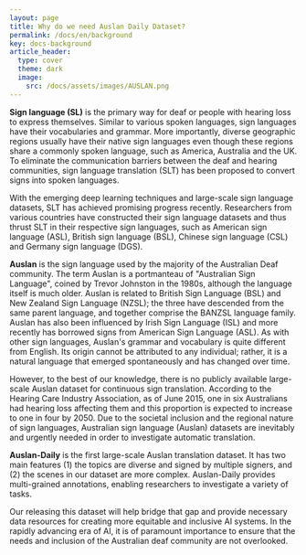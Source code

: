 ```yaml
---
layout: page
title: Why do we need Auslan Daily Dataset?
permalink: /docs/en/background
key: docs-background
article_header:
  type: cover
  theme: dark
  image:
    src: /docs/assets/images/AUSLAN.png
---
```


<!-- 
<head>
    <style>
        .container {
            display: flex;
            justify-content: space-between; Creates space around items
        }

        .image-with-caption {
            width: 100%;
            margin: auto;
        }

        .image-with-caption img {
            width: 100%;
            height: auto;
        }

        .image-with-caption figcaption {
            text-align: center;
        }
    </style>
</head>
<figure class="image-with-caption">
    <img src="../assets/images/FingerSpell_AUSLAN_DAILY.png">
    <!-- <figcaption>Spatial Annotation</figcaption> -->
<!-- </figure> -->



**Sign language (SL)** is the primary way for deaf or people with hearing loss to express themselves. Similar to various spoken languages, sign languages have their vocabularies and grammar. More importantly, diverse geographic regions usually have their native sign languages even though these regions share a commonly spoken language, such as America, Australia and the UK. To eliminate the communication barriers between the deaf and hearing communities, sign language translation (SLT) has been proposed to convert signs into spoken languages.


With the emerging deep learning techniques and large-scale sign language datasets, SLT has achieved promising progress recently. Researchers from various countries have constructed their sign language datasets and thus thrust SLT in their respective sign languages, such as American sign language (ASL), British sign language (BSL), Chinese sign language (CSL) and Germany sign language (DGS).


**Auslan** is the sign language used by the majority of the Australian Deaf community. The term Auslan is a portmanteau of "Australian Sign Language", coined by Trevor Johnston in the 1980s, although the language itself is much older. Auslan is related to British Sign Language (BSL) and New Zealand Sign Language (NZSL); the three have descended from the same parent language, and together comprise the BANZSL language family. Auslan has also been influenced by Irish Sign Language (ISL) and more recently has borrowed signs from American Sign Language (ASL). As with other sign languages, Auslan's grammar and vocabulary is quite different from English. Its origin cannot be attributed to any individual; rather, it is a natural language that emerged spontaneously and has changed over time.


However, to the best of our knowledge, there is no publicly available large-scale Auslan dataset for continuous sign translation. According to the Hearing Care Industry Association, as of June 2015, one in six Australians had hearing loss affecting them and this proportion is expected to increase to one in four by 2050. Due to the societal inclusion and the regional nature of sign languages, Australian sign language (Auslan) datasets are inevitably and urgently needed in order to investigate automatic translation.


**Auslan-Daily** is the first large-scale Auslan translation dataset. It has two main features (1) the topics are diverse and signed by multiple signers, and (2) the scenes in our dataset are more complex. Auslan-Daily provides multi-grained annotations, enabling researchers to investigate a variety of tasks.


Our releasing this dataset will help bridge that gap and provide necessary data resources for creating more equitable and inclusive AI systems. In the rapidly advancing era of AI, it is of paramount importance to ensure that the needs and inclusion of the Australian deaf community are not overlooked.
